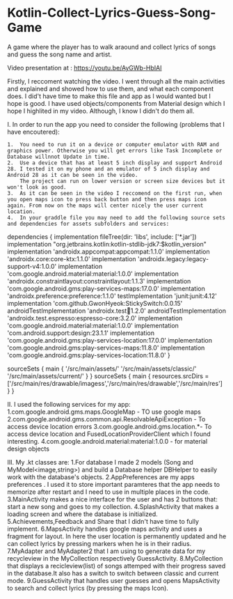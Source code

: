 # Kotlin-Collect-Lyrics-Guess-Song-Game
A game where the player has to walk araound and collect lyrics of songs and guess the song name and artist.

Video presentation at : https://youtu.be/AyGWb-HbIAI 

Firstly, I reccoment watching the video. I went through all the main activities and explained and showed how to use them, and what each component does.
I did't have time to make this file and app as I would wanted but I hope is good. I have used objects/components from Material design which I hope I highlited in my video. Although, I know I didn't do them all.

I. 	In order to run the app you need to consider the following (problems that I have encoutered):

	1.	You need to run it on a device or computer emulator with RAM and graphics power. Otherwise you will get errors like Task Incomplete or Database willnnot Update in time.
	2.	Use a device that has at least 5 inch display and support Android 28. I tested it on my phone and an emulator of 5 inch display and Android 28 as it can be seen in the video.
  		The project can run on lower version or screen size devices but it won't look as good.
	3.	As it can be seen in the video I reccomend on the first run, when you open maps icon to press back button and then press maps icon again. From now on the maps will center nicely the user current location.
	4.	In your graddle file you may need to add the following source sets and dependencies for assets subfolders and services:
	
dependencies {
    implementation fileTree(dir: 'libs', include: ['*.jar'])
    implementation "org.jetbrains.kotlin:kotlin-stdlib-jdk7:$kotlin_version"
    implementation 'androidx.appcompat:appcompat:1.1.0'
    implementation 'androidx.core:core-ktx:1.1.0'
    implementation 'androidx.legacy:legacy-support-v4:1.0.0'
    implementation 'com.google.android.material:material:1.0.0'
    implementation 'androidx.constraintlayout:constraintlayout:1.1.3'
    implementation 'com.google.android.gms:play-services-maps:17.0.0'
    implementation 'androidx.preference:preference:1.1.0'
    testImplementation 'junit:junit:4.12'
    implementation 'com.github.GwonHyeok:StickySwitch:0.0.15'
    androidTestImplementation 'androidx.test:runner:1.2.0'
    androidTestImplementation 'androidx.test.espresso:espresso-core:3.2.0'
    implementation 'com.google.android.material:material:1.0.0'
    implementation 'com.android.support:design:23.1.1'
    implementation 'com.google.android.gms:play-services-location:17.0.0'
    implementation 'com.google.android.gms:play-services-maps:11.8.0'
    implementation 'com.google.android.gms:play-services-location:11.8.0'
}


sourceSets {
    main {
        '/src/main/assets/'
        '/src/main/assets/classic/'
        '/src/main/assets/current/'
    }
}
sourceSets {
    main {
        resources.srcDirs =['/src/main/res/drawable/imagess','/src/main/res/drawable','/src/main/res']
    }
}



II.	I used the following services for my app:
	1.com.google.android.gms.maps.GoogleMap - TO use google maps
	2.com.google.android.gms.common.api.ResolvableApiException - To access device location errors
	3.com.google.android.gms.location.*- To access device location and FusedLocationProviderClient which I found interesting.
	4.com.google.android.material:material:1.0.0 - for material design objects

III.    My .kt classes are:
	1.For database I made 2 models (Song and MyModel<image,string>) and build a Database helper DBHelper to easily work with the database's objects.
	2.AppPreferences are my apps preferences . I used it to store important paramteres that the app needs to memorize after restart and I need to use in multiple places in the code.
	3.MainActivity makes a nice interface for the user and has 2 buttons that: start a new song and goes to my collection.
	4.SplashActivity that makes a loading screen and where the database is initialized.
	5.Achievements,Feedback and Share that I didn't have time to fully implement. 
	6.MapsActivity handles google maps activity and uses a fragment for layout. In here the user location is permanently updated and he can collect lyrics by pressing markers when he is in their radius.
	7.MyAdapter and MyAdapter2 that I am using to generate data for my recycleview in the MyCollection respectively GuessActivity.
	8.MyCollection that displays a recicleview(list) of songs attemped with their progress saved in the database.It also has a switch to switch between classic and current mode.
	9.GuessActivity that handles user guesses and opens MapsActivity to search and collect lyrics (by pressing the maps Icon).
